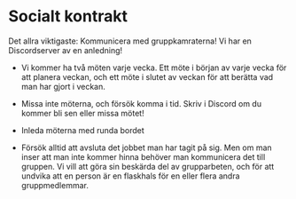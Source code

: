 # Socialt kontrakt

Det allra viktigaste: Kommunicera med gruppkamraterna!
Vi har en Discordserver av en anledning!

- Vi kommer ha två möten varje vecka.
Ett möte i början av varje vecka för att planera veckan, och ett möte i slutet av veckan för att berätta vad man har gjort i veckan.

- Missa inte möterna, och försök komma i tid.
Skriv i Discord om du kommer bli sen eller missa mötet!

- Inleda möterna med runda bordet

- Försök alltid att avsluta det jobbet man har tagit på sig.
Men om man inser att man inte kommer hinna behöver man kommunicera det till gruppen.
Vi vill att göra sin beskärda del av grupparbeten, och för att undvika att en person är en flaskhals för en eller flera andra gruppmedlemmar.
